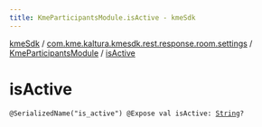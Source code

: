 ```yaml
---
title: KmeParticipantsModule.isActive - kmeSdk
---
```


[kmeSdk](../../index.html) / [com.kme.kaltura.kmesdk.rest.response.room.settings](../index.html) / [KmeParticipantsModule](index.html) / [isActive](./is-active.html)

# isActive

`@SerializedName("is_active") @Expose val isActive: `[`String`](https://kotlinlang.org/api/latest/jvm/stdlib/kotlin/-string/index.html)`?`